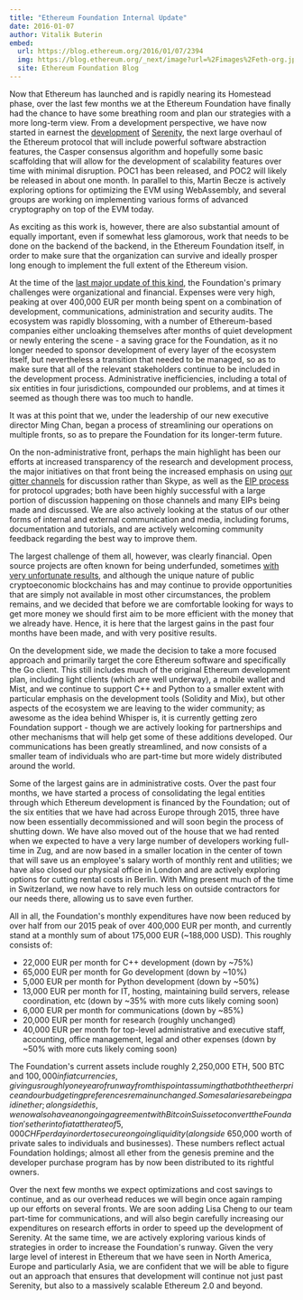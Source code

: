 ```yaml
---
title: "Ethereum Foundation Internal Update"
date: 2016-01-07
author: Vitalik Buterin
embed:
  url: https://blog.ethereum.org/2016/01/07/2394
  img: https://blog.ethereum.org/_next/image?url=%2Fimages%2Feth-org.jpeg&w=1080&q=75
  site: Ethereum Foundation Blog
---
```


Now that Ethereum has launched and is rapidly nearing its Homestead phase, over the last few months we at the Ethereum Foundation have finally had the chance to have some breathing room and plan our strategies with a more long-term view. From a development perspective, we have now started in earnest the [development](/2015/12/24/understanding-serenity-part-i-abstraction) of [Serenity](/2015/12/28/understanding-serenity-part-2-casper), the next large overhaul of the Ethereum protocol that will include powerful software abstraction features, the Casper consensus algorithm and hopefully some basic scaffolding that will allow for the development of scalability features over time with minimal disruption. POC1 has been released, and POC2 will likely be released in about one month. In parallel to this, Martin Becze is actively exploring options for optimizing the EVM using WebAssembly, and several groups are working on implementing various forms of advanced cryptography on top of the EVM today.

As exciting as this work is, however, there are also substantial amount of equally important, even if somewhat less glamorous, work that needs to be done on the backend of the backend, in the Ethereum Foundation itself, in order to make sure that the organization can survive and ideally prosper long enough to implement the full extent of the Ethereum vision.

At the time of the [last major update of this kind](/2015/09/28/the-evolution-of-ethereum), the Foundation's primary challenges were organizational and financial. Expenses were very high, peaking at over 400,000 EUR per month being spent on a combination of development, communications, administration and security audits. The ecosystem was rapidly blossoming, with a number of Ethereum-based companies either uncloaking themselves after months of quiet development or newly entering the scene - a saving grace for the Foundation, as it no longer needed to sponsor development of every layer of the ecosystem itself, but nevertheless a transition that needed to be managed, so as to make sure that all of the relevant stakeholders continue to be included in the development process. Administrative inefficiencies, including a total of six entities in four jurisdictions, compounded our problems, and at times it seemed as though there was too much to handle.

It was at this point that we, under the leadership of our new executive director Ming Chan, began a process of streamlining our operations on multiple fronts, so as to prepare the Foundation for its longer-term future.

On the non-administrative front, perhaps the main highlight has been our efforts at increased transparency of the research and development process, the major initiatives on that front being the increased emphasis on using [our gitter channels](http://gitter.im/ethereum/) for discussion rather than Skype, as well as the [EIP process](http://github.com/ethereum/EIPs) for protocol upgrades; both have been highly successful with a large portion of discussion happening on those channels and many EIPs being made and discussed. We are also actively looking at the status of our other forms of internal and external communication and media, including forums, documentation and tutorials, and are actively welcoming community feedback regarding the best way to improve them.

The largest challenge of them all, however, was clearly financial. Open source projects are often known for being underfunded, sometimes [with very unfortunate results](http://mashable.com/2014/04/14/heartbleed-open-source/#rSnUWATBTZqM), and although the unique nature of public cryptoeconomic blockchains has and may continue to provide opportunities that are simply not available in most other circumstances, the problem remains, and we decided that before we are comfortable looking for ways to get more money we should first aim to be more efficient with the money that we already have. Hence, it is here that the largest gains in the past four months have been made, and with very positive results.

On the development side, we made the decision to take a more focused approach and primarily target the core Ethereum software and specifically the Go client. This still includes much of the original Ethereum development plan, including light clients (which are well underway), a mobile wallet and Mist, and we continue to support C++ and Python to a smaller extent with particular emphasis on the development tools (Solidity and Mix), but other aspects of the ecosystem we are leaving to the wider community; as awesome as the idea behind Whisper is, it is currently getting zero Foundation support - though we are actively looking for partnerships and other mechanisms that will help get some of these additions developed. Our communications has been greatly streamlined, and now consists of a smaller team of individuals who are part-time but more widely distributed around the world.

Some of the largest gains are in administrative costs. Over the past four months, we have started a process of consolidating the legal entities through which Ethereum development is financed by the Foundation; out of the six entities that we have had across Europe through 2015, three have now been essentially decommissioned and will soon begin the process of shutting down. We have also moved out of the house that we had rented when we expected to have a very large number of developers working full-time in Zug, and are now based in a smaller location in the center of town that will save us an employee's salary worth of monthly rent and utilities; we have also closed our physical office in London and are actively exploring options for cutting rental costs in Berlin. With Ming present much of the time in Switzerland, we now have to rely much less on outside contractors for our needs there, allowing us to save even further.

All in all, the Foundation's monthly expenditures have now been reduced by over half from our 2015 peak of over 400,000 EUR per month, and currently stand at a monthly sum of about 175,000 EUR (~188,000 USD). This roughly consists of:

*   22,000 EUR per month for C++ development (down by ~75%)
*   65,000 EUR per month for Go development (down by ~10%)
*   5,000 EUR per month for Python development (down by ~50%)
*   13,000 EUR per month for IT, hosting, maintaining build servers, release coordination, etc (down by ~35% with more cuts likely coming soon)
*   6,000 EUR per month for communications (down by ~85%)
*   20,000 EUR per month for research (roughly unchanged)
*   40,000 EUR per month for top-level administrative and executive staff, accounting, office management, legal and other expenses (down by ~50% with more cuts likely coming soon)

The Foundation's current assets include roughly 2,250,000 ETH, 500 BTC and $100,000 in fiat currencies, giving us roughly one year of runway from this point assuming that both the ether price and our budgeting preferences remain unchanged. Some salaries are being paid in ether; alongside this, we now also have an ongoing agreement with Bitcoin Suisse to convert the Foundation's ether into fiat at the rate of 5,000 CHF per day in order to secure ongoing liquidity (alongside ~$650,000 worth of private sales to individuals and businesses). These numbers reflect actual Foundation holdings; almost all ether from the genesis premine and the developer purchase program has by now been distributed to its rightful owners.

Over the next few months we expect optimizations and cost savings to continue, and as our overhead reduces we will begin once again ramping up our efforts on several fronts. We are soon adding Lisa Cheng to our team part-time for communications, and will also begin carefully increasing our expenditures on research efforts in order to speed up the development of Serenity. At the same time, we are actively exploring various kinds of strategies in order to increase the Foundation's runway. Given the very large level of interest in Ethereum that we have seen in North America, Europe and particularly Asia, we are confident that we will be able to figure out an approach that ensures that development will continue not just past Serenity, but also to a massively scalable Ethereum 2.0 and beyond.
